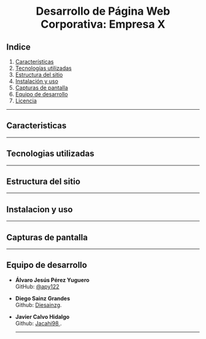 # <p align="center"> Desarrollo de Página Web Corporativa: Empresa X</p>

## Indice
1. [Características](#características)
2. [Tecnologías utilizadas](#tecnologías-utilizadas)
3. [Estructura del sitio](#estructura-del-sitio)
4. [Instalación y uso](#instalación-y-uso)
5. [Capturas de pantalla](#capturas-de-pantalla)
6. [Equipo de desarrollo](#equipo-de-desarrollo)
7. [Licencia](#licencia)

---
## Caracteristicas

---
## Tecnologias utilizadas

---
## Estructura del sitio

---
## Instalacion y uso

---
## Capturas de pantalla

---
## Equipo de desarrollo

- **Álvaro Jesús Pérez Yuguero**  
  GitHub: [@apy122](https://github.com/apy122)
- **Diego Sainz Grandes**  
  Github: [Diesainzg](https://github.com/Diesainzg).
- **Javier Calvo Hidalgo**  
  Github: [Jacahi98 ](https://github.com/Jacahi98).  

  ---
